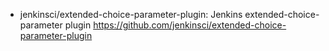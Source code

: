 

* jenkinsci/extended-choice-parameter-plugin: Jenkins extended-choice-parameter plugin 
  https://github.com/jenkinsci/extended-choice-parameter-plugin